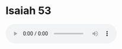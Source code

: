 # Isaiah 53

<audio controls>
  <source src="https://openbible.com/audio/hays/BSB_23_Isa_053_H.mp3" type="audio/mp3" />
  <a href="https://openbible.com/audio/hays/BSB_23_Isa_053_H.mp3" download="https://openbible.com/audio/hays/BSB_23_Isa_053_H.mp3">Download MP3 audio</a>.
</audio>

<!--@include: @/bible/translations/bsb/23_isa/verses/053.md-->